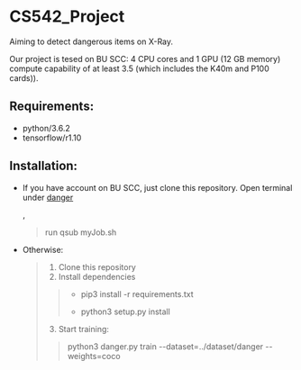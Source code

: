 # CS542_Project

Aiming to detect dangerous items on X-Ray.

Our project is tesed on BU SCC:
4 CPU cores and 1 GPU (12 GB memory) 
compute capability of at least 3.5 (which includes the K40m and P100 cards)).

## Requirements:
* python/3.6.2
* tensorflow/r1.10

## Installation:
* If you have account on BU SCC, just clone this repository. Open terminal under 
<a href = "/danger" title = "danger">danger</a></p>, 
  ><p>run qsub myJob.sh</p>
* Otherwise:
  >1. Clone this repository
  >2. Install dependencies
    >>* <p>pip3 install -r requirements.txt</p>
    >>* <p>python3 setup.py install</p>
  >3. Start training:
    >><p>python3 danger.py train --dataset=../dataset/danger --weights=coco</p>



